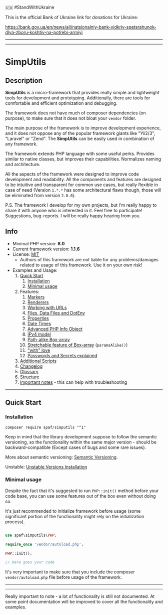 :ukraine: #StandWithUkraine

This is the official Bank of Ukraine link for donations for Ukraine:

https://bank.gov.ua/en/news/all/natsionalniy-bank-vidkriv-spetsrahunok-dlya-zboru-koshtiv-na-potrebi-armiyi

-----

-----

# SimpUtils

## Description

**SimpUtils** is a micro-framework that provides really simple and lightweight tools
for development and prototyping. Additionally, there are tools for comfortable and efficient
optimization and debugging.

The framework does not have much of composer dependencies (on purpose), to make sure that
it does not bloat your `vendor` folder.

The main purpose of the framework is to improve development experience, and it does not oppose
any of the popular framework giants like "Yii2/3", "Laravel" or "Zend". The **SimpUtils**
can be easily used in combination of any framework.


The framework extends PHP language with some useful perks. Provides similar to native classes,
but improves their capabilities. Normalizes naming and architecture.

All the aspects of the framework were designed to improve code development and readability.
All the components and features are designed to be intuitive and transparent for common use cases,
but really flexible in case of need (Version `1.*.*` has some architectural flaws though,
those will be eliminated from version `2.0.0`).

P.S. The framework I develop for my own projects, but I'm really happy to share it with
anyone who is interested in it. Feel free to participate! Suggestions, bug-reports.
I will be really happy hearing from you.



## Info

 * Minimal PHP version: **8.0**
 * Current framework version: **1.1.6**
 * License: [MIT](LICENSE)
   * Authors of this framework are not liable for any problems/damages related to usage 
     of this framework. Use it on your own risk!
 * Examples and Usage:
   1. [Quick Start](#Quick-Start)
      1. [Installation](#installation)
      2. [Minimal usage](#Minimal-usage)
   2. Features:
      1. [Markers](docs/features/markers.md)
      2. [Renderers](docs/features/renderers.md)
      3. [Working with URLs](docs/features/urls.md)
      4. [Files, Data Files and DotEnv](docs/features/files.md)
      5. [Properties](docs/features/properties.md)
      6. [Date Times](docs/features/date-times.md)
      7. [Advanced PHP Info Object](docs/features/phpinfo.md)
      8. [IPv4 model](docs/features/ip-models.md)
      9. [Path-alike Box-array](docs/features/boxes.md#Path-alike-Box-array)
      10. [Stretchable feature of Box-array](docs/features/boxes.md#Stretchable-feature-of-Box-array) (`paramsAlike()`)
      11. ["with" love](docs/features/with-love.md)
      12. [Passwords and Secrets explained](docs/passwords-and-secrets.md)
   3. [Additional Scripts](docs/additional-scripts.md)
   4. [Changelog](docs/changelog.md)
   4. [Glossary](docs/glossary.md)
   5. [Structure](docs/structure.md)
   6. [Important notes](docs/notes.md) - this can help with troubleshooting

-----

## Quick Start

### Installation

```shell
composer require spaf/simputils "^1"
```

Keep in mind that the library development suppose to follow the semantic versioning,
so the functionality within the same major version - should be backward-compatible (Except
cases of bugs and some rare issues).

More about semantic versioning: [Semantic Versioning](https://semver.org).

Unstable: [Unstable Versions Installation](docs/unstable-installation.md)

### Minimal usage

Despite the fact that it's suggested to run `PHP::init()` method before your code base,
you can use some features out of the box even without doing so.

It's just recommended to initialize framework before usage (some significant portion
of the functionality might rely on the initialization process).

```php

use spaf\simputils\PHP;

require_once 'vendor/autoload.php';

PHP::init();

// Here goes your code

```

It's very important to make sure that you include the composer `vendor/autoload.php` file
before usage of the framework.

-----

----

Really important to note - a lot of functionality is still not documented.
At some point documentation will be improved to cover all the functionality and examples.
